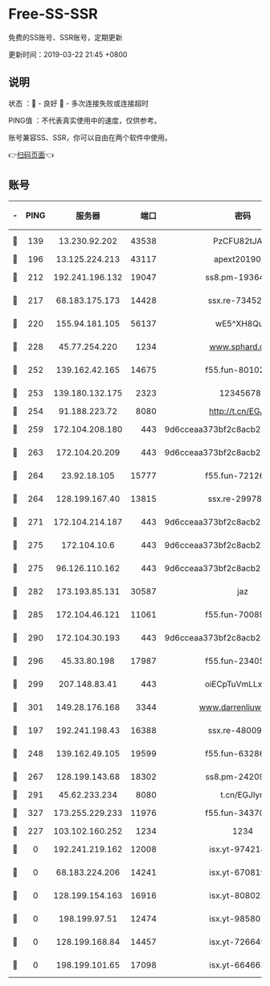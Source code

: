 # Free-SS-SSR

免费的SS账号、SSR账号，定期更新

更新时间：2019-03-22 21:45 +0800

## 说明

状态     ：🙂 - 良好 🙁 - 多次连接失败或连接超时

PING值   ：不代表真实使用中的速度，仅供参考。

账号兼容SS、SSR，你可以自由在两个软件中使用。

👉[扫码页面](https://liesauer.github.io/Free-SS-SSR/)👈

## 账号

|-|PING|服务器|端口|密码|加密方式|区域|
|:----:|:----:|:-----:|-----:|:----:|:----:|:----:|
|🙂|139|13.230.92.202|43538|PzCFU82tJAdZ|aes-256-cfb|JP|
|🙂|196|13.125.224.213|43117|apext2019005|chacha20|KR|
|🙂|212|192.241.196.132|19047|ss8.pm-19364994|aes-256-cfb|US|
|🙂|217|68.183.175.173|14428|ssx.re-73452986|aes-256-cfb|US|
|🙂|220|155.94.181.105|56137|wE5^XH8Quw|aes-256-cfb|US|
|🙂|228|45.77.254.220|1234|www.sphard.com|aes-256-cfb|SG|
|🙂|252|139.162.42.165|14675|f55.fun-80102385|aes-256-cfb|SG|
|🙂|253|139.180.132.175|2323|123456789|aes-256-cfb|SG|
|🙂|254|91.188.223.72|8080|http://t.cn/EGJIyrl|rc4-md5|RU|
|🙂|259|172.104.208.180|443|9d6cceaa373bf2c8acb22e60b6a58be6|aes-256-cfb|US|
|🙂|263|172.104.20.209|443|9d6cceaa373bf2c8acb22e60b6a58be6|aes-256-cfb|US|
|🙂|264|23.92.18.105|15777|f55.fun-72126030|aes-256-cfb|US|
|🙂|264|128.199.167.40|13815|ssx.re-29978832|aes-256-cfb|SG|
|🙂|271|172.104.214.187|443|9d6cceaa373bf2c8acb22e60b6a58be6|aes-256-cfb|US|
|🙂|275|172.104.10.6|443|9d6cceaa373bf2c8acb22e60b6a58be6|aes-256-cfb|US|
|🙂|275|96.126.110.162|443|9d6cceaa373bf2c8acb22e60b6a58be6|aes-256-cfb|US|
|🙂|282|173.193.85.131|30587|jaz|aes-256-cfb|US|
|🙂|285|172.104.46.121|11061|f55.fun-70089612|aes-256-cfb|SG|
|🙂|290|172.104.30.193|443|9d6cceaa373bf2c8acb22e60b6a58be6|aes-256-cfb|US|
|🙂|296|45.33.80.198|17987|f55.fun-23405054|aes-256-cfb|US|
|🙂|299|207.148.83.41|443|oiECpTuVmLLxk4Ts|aes-256-cfb|AU|
|🙂|301|149.28.176.168|3344|www.darrenliuwei.com|aes-256-cfb|AU|
|🙂|197|192.241.198.43|16388|ssx.re-48009112|aes-256-cfb|US|
|🙂|248|139.162.49.105|19599|f55.fun-63286751|aes-256-cfb|SG|
|🙂|267|128.199.143.68|18302|ss8.pm-24209175|aes-256-cfb|SG|
|🙂|291|45.62.233.234|8080|t.cn/EGJIyrl|rc4-md5|CA|
|🙂|327|173.255.229.233|11976|f55.fun-34370951|aes-256-cfb|US|
|🙁|227|103.102.160.252|1234|1234|rc4-md5|JP|
|🙁|0|192.241.219.162|12008|isx.yt-97421893|aes-256-cfb|US|
|🙁|0|68.183.224.206|14241|isx.yt-67081924|aes-256-cfb|SG|
|🙁|0|128.199.154.163|16916|isx.yt-80802221|aes-256-cfb|SG|
|🙁|0|198.199.97.51|12474|isx.yt-98580755|aes-256-cfb|US|
|🙁|0|128.199.168.84|14457|isx.yt-72664924|aes-256-cfb|SG|
|🙁|0|198.199.101.65|17098|isx.yt-66466374|aes-256-cfb|US|

